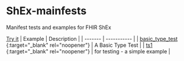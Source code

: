 # ShEx-mainfests
Manifest tests and examples for FHIR ShEx
 
[Try it](fhircat.github.io/FHIR-ShEx-manifests/-fhir-constraints.yaml)
| Example | Description |
| ------- | ----------- |
| [basic_type_test](http://shex.io/webapps/shex.js/doc/shex-simple?manifestURL=https://semantix.github.io/shex-manifests/basic_type_test/basic_type_test.yaml) {:target="_blank" rel="noopener"} | A Basic Type Test |
| [ts1](http://shex.io/webapps/shex.js/doc/shex-simple?manifestURL=https://semantix.github.io/shex-manifests/ts1/ts1.yaml) {:target="_blank" rel="noopener"} | for testing - a simple example |
